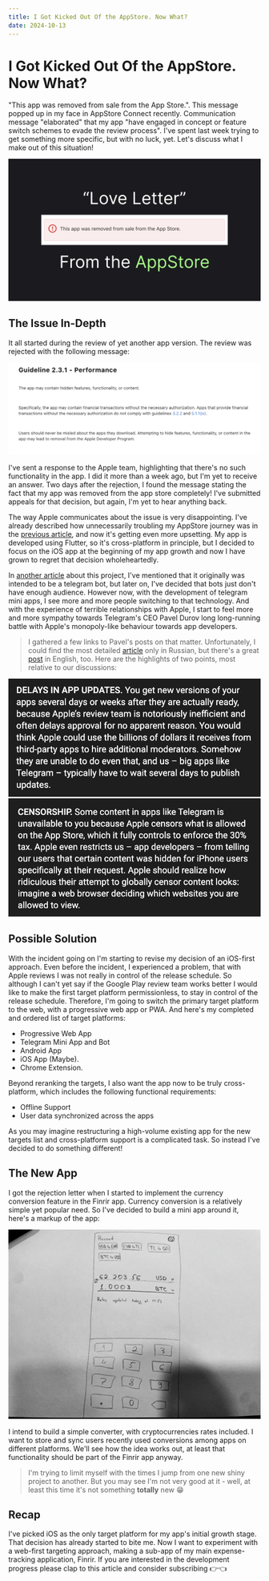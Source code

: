 ```yaml
---
title: I Got Kicked Out Of the AppStore. Now What?
date: 2024-10-13
---
```


# I Got Kicked Out Of the AppStore. Now What?

"This app was removed from sale from the App Store.". This message popped up in my face in AppStore Connect recently. Communication message "elaborated" that my app "have engaged in concept or feature switch schemes to evade the review process". I've spent last week trying to get something more specific, but with no luck, yet. Let's discuss what I make out of this situation!

![](thumb.png)

## The Issue In-Depth

It all started during the review of yet another app version. The review was rejected with the following message:

![](./review-message.png)

I've sent a response to the Apple team, highlighting that there's no such functionality in the app. I did it more than a week ago, but I'm yet to receive an answer. Two days after the rejection, I found the message stating the fact that my app was removed from the app store completely! I've submitted appeals for that decision, but again, I'm yet to hear anything back.

The way Apple communicates about the issue is very disappointing. I've already described how unnecessarily troubling my AppStore journey was in the [previous article](https://medium.com/@vosarat1995/releasing-a-flutter-ios-app-my-appstore-story-bdf933a57e17), and now it's getting even more upsetting. My app is developed using Flutter, so it's cross-platform in principle, but I decided to focus on the iOS app at the beginning of my app growth and now I have grown to regret that decision wholeheartedly.

In [another article](https://medium.com/@vosarat1995/how-i-started-my-3-year-software-development-side-hustle-f4aae0fc3cad) about this project, I've mentioned that it originally was intended to be a telegram bot, but later on, I've decided that bots just don't have enough audience. However now, with the development of telegram mini apps, I see more and more people switching to that technology. And with the experience of terrible relationships with Apple, I start to feel more and more sympathy towards Telegram's CEO Pavel Durov long long-running battle with Apple's monopoly-like behaviour towards app developers. 

> I gathered a few links to Pavel's posts on that matter. Unfortunately, I could find the most detailed [article](https://te.legra.ph/Kak-Apple-unichtozhaet-startapy-po-vsemu-miru--i-kak-ehto-mozhno-ostanovit-07-09) only in Russian, but there's a great [post](https://t.me/durov/122) in English, too. Here are the highlights of two points, most relative to our discussions:

![](./update-delays.png)
![](censorhip.png)

## Possible Solution

With the incident going on I'm starting to revise my decision of an iOS-first approach. Even before the incident, I experienced a problem, that with Apple reviews I was not really in control of the release schedule. So although I can't yet say if the Google Play review team works better I would like to make the first target platform permissionless, to stay in control of the release schedule. Therefore, I'm going to switch the primary target platform to the web, with a progressive web app or PWA. And here's my completed and ordered list of target platforms:

- Progressive Web App
- Telegram Mini App and Bot
- Android App
- iOS App (Maybe).
- Chrome Extension.

Beyond reranking the targets, I also want the app now to be truly cross-platform, which includes the following functional requirements:

- Offline Support
- User data synchronized across the apps

As you may imagine restructuring a high-volume existing app for the new targets list and cross-platform support is a complicated task. So instead I've decided to do something different!

## The New App

I got the rejection letter when I started to implement the currency conversion feature in the Finrir app. Currency conversion is a relatively simple yet popular need. So I've decided to build a mini app around it, here's a markup of the app:

![](converter-markup.png)

I intend to build a simple converter, with cryptocurrencies rates included. I want to store and sync users recently used conversions among apps on different platforms. We'll see how the idea works out, at least that functionality should be part of the Finrir app anyway.

> I'm trying to limit myself with the times I jump from one new shiny project to another. But you may see I'm not very good at it - well, at least this time it's not something **totally** new 😁

## Recap

I've picked iOS as the only target platform for my app's initial growth stage. That decision has already started to bite me. Now I want to experiment with a web-first targeting approach, making a sub-app of my main expense-tracking application, Finrir. If you are interested in the development progress please clap to this article and consider subscribing 👉👈
